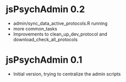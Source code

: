 # jsPsychAdmin 0.2

- admin/sync_data_active_protocols.R running
- more common_tasks
- Improvements to clean_up_dev_protocol and download_check_all_protocols

# jsPsychAdmin 0.1

- Initial version, trying to centralize the admin scripts
